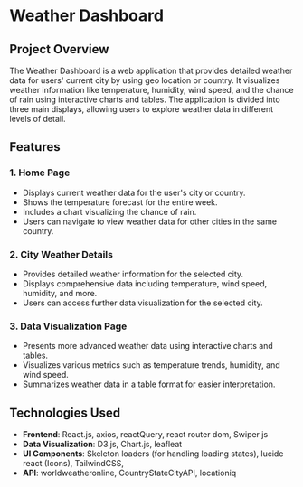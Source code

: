 # Weather Dashboard

## Project Overview

The Weather Dashboard is a web application that provides detailed weather data for users' current city by using geo location or country. It visualizes weather information like temperature, humidity, wind speed, and the chance of rain using interactive charts and tables. The application is divided into three main displays, allowing users to explore weather data in different levels of detail.

## Features

### 1. Home Page

- Displays current weather data for the user's city or country.
- Shows the temperature forecast for the entire week.
- Includes a chart visualizing the chance of rain.
- Users can navigate to view weather data for other cities in the same country.

### 2. City Weather Details

- Provides detailed weather information for the selected city.
- Displays comprehensive data including temperature, wind speed, humidity, and more.
- Users can access further data visualization for the selected city.

### 3. Data Visualization Page

- Presents more advanced weather data using interactive charts and tables.
- Visualizes various metrics such as temperature trends, humidity, and wind speed.
- Summarizes weather data in a table format for easier interpretation.

## Technologies Used

- **Frontend**: React.js, axios, reactQuery, react router dom, Swiper js
- **Data Visualization**: D3.js, Chart.js, leafleat
- **UI Components**: Skeleton loaders (for handling loading states), lucide react (Icons), TailwindCSS,
- **API**: worldweatheronline, CountryStateCityAPI, locationiq
